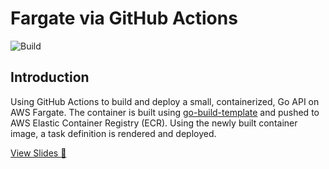 # Fargate via GitHub Actions

![Build](https://github.com/austinhrdt/fargate-cicd-demo/workflows/Build/badge.svg)

## Introduction

Using GitHub Actions to build and deploy a small, containerized, Go API on AWS Fargate. The container is built using [go-build-template](https://github.com/austinhrdt/go-build-template) and pushed to AWS Elastic Container Registry (ECR). Using the newly built container image, a task definition is rendered and deployed.

[View Slides :book:](https://austinhrdt.github.io/fargate-cicd-demo/)
